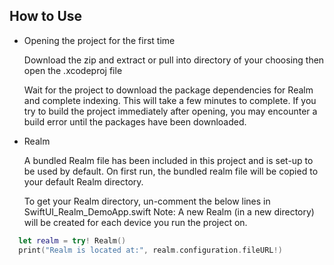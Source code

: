 ##  How to Use
- Opening the project for the first time

  Download the zip and extract or pull into directory of your choosing then open the .xcodeproj file

  Wait for the project to download the package dependencies for Realm and complete indexing. This will take a few minutes to complete.
  If you try to build the project immediately after opening, you may encounter a build error until the packages have been downloaded.

- Realm

  A bundled Realm file has been included in this project and is set-up to be used by default.
  On first run, the bundled realm file will be copied to your default Realm directory.

  To get your Realm directory, un-comment the below lines in SwiftUI_Realm_DemoApp.swift
  Note: A new Realm (in a new directory) will be created for each device you run the project on.
  
```swift
  let realm = try! Realm()
  print("Realm is located at:", realm.configuration.fileURL!)
```
